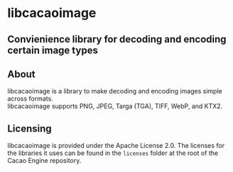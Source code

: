 # libcacaoimage
## Convienience library for decoding and encoding certain image types

## About
libcacaoimage is a library to make decoding and encoding images simple across formats.  
libcacaoimage supports PNG, JPEG, Targa (TGA), TIFF, WebP, and KTX2.

## Licensing
libcacaoimage is provided under the Apache License 2.0. The licenses for the libraries it uses can be found in the `licenses` folder at the root of the Cacao Engine repository.
